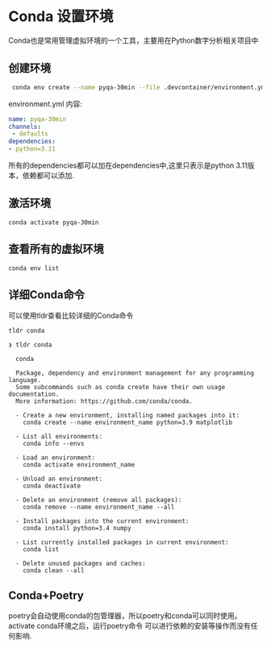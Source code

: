 # Conda 设置环境

Conda也是常用管理虚拟环境的一个工具，主要用在Python数字分析相关项目中

## 创建环境

```bash
 conda env create --name pyqa-30min --file .devcontainer/environment.yml
```

environment.yml 内容:

```yaml
name: pyqa-30min
channels:
 - defaults
dependencies:
- python=3.11
```

所有的dependencies都可以加在dependencies中,这里只表示是python 3.11版本，依赖都可以添加.


## 激活环境

```shell
conda activate pyqa-30min
```

## 查看所有的虚拟环境

```shell
conda env list
```

## 详细Conda命令

可以使用tldr查看比较详细的Conda命令

```shell
tldr conda
```

```shell
❯ tldr conda 

  conda

  Package, dependency and environment management for any programming language.
  Some subcommands such as conda create have their own usage documentation.
  More information: https://github.com/conda/conda.

  - Create a new environment, installing named packages into it:
    conda create --name environment_name python=3.9 matplotlib

  - List all environments:
    conda info --envs

  - Load an environment:
    conda activate environment_name

  - Unload an environment:
    conda deactivate

  - Delete an environment (remove all packages):
    conda remove --name environment_name --all

  - Install packages into the current environment:
    conda install python=3.4 numpy

  - List currently installed packages in current environment:
    conda list

  - Delete unused packages and caches:
    conda clean --all

```

## Conda+Poetry

poetry会自动使用conda的包管理器，所以poetry和conda可以同时使用。activate conda环境之后，运行poetry命令
可以进行依赖的安装等操作而没有任何影响.